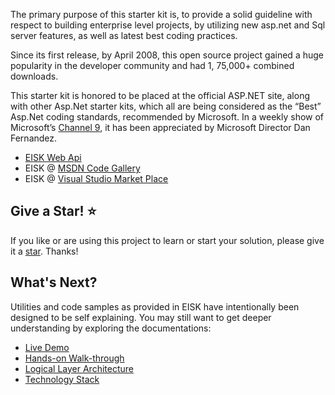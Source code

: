 The primary purpose of this starter kit is, to provide a solid guideline with respect to building enterprise level projects, by utilizing new asp.net and Sql server features, as well as latest best coding practices.

Since its first release, by April 2008, this open source project gained a huge popularity in the developer community and had 1, 75,000+ combined downloads.

This starter kit is honored to be placed at the official ASP.NET site, along with other Asp.Net starter kits, which all are being considered as the “Best” Asp.Net coding standards, recommended by Microsoft. In a weekly show of Microsoft’s [Channel 9](http://channel9.msdn.com/Shows/This+Week+On+Channel+9/TWC9-New-Mix-Sessions-announced-dissecting-IE9-Performance-Azure-Toolkit-for-WP7), it has been appreciated by Microsoft Director Dan Fernandez.

* [EISK Web Api](https://eisk.github.io/eisk.webapi)
* EISK @ [MSDN Code Gallery](https://code.msdn.microsoft.com/)
* EISK @ [Visual Studio Market Place](https://marketplace.visualstudio.com/items?itemName=AshrafulAlam.EmployeeInfoStarterKitEISK-MVC)

## Give a Star! :star:

If you like or are using this project to learn or start your solution, please give it a [star](https://github.com/EISK/eisk.webapi). Thanks!

## What's Next?

Utilities and code samples as provided in EISK have intentionally been designed to be self explaining. You may still want to get deeper understanding by exploring the documentations:

* [Live Demo](https://eiskwebapi.azurewebsites.net)
* [Hands-on Walk-through](https://eisk.github.io/eisk.webapi/docs/application-development/handson-walkthrough-create-service-api.html)
* [Logical Layer Architecture](https://eisk.github.io/eisk.webapi/docs/architecture/logical-layers.html)
* [Technology Stack](https://eisk.github.io/eisk.webapi/docs/technical-reference/technology-stack.html)
